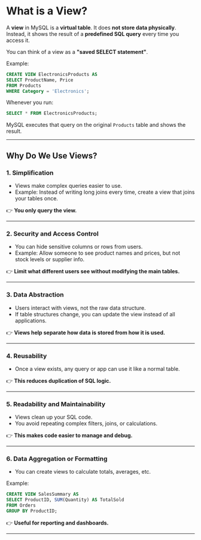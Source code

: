 # **What is a View?**

A **view** in MySQL is a **virtual table**.
It does **not store data physically**. Instead, it shows the result of a **predefined SQL query** every time you access it.

You can think of a view as a **"saved SELECT statement"**.

Example:

```sql
CREATE VIEW ElectronicsProducts AS
SELECT ProductName, Price
FROM Products
WHERE Category = 'Electronics';
```

Whenever you run:

```sql
SELECT * FROM ElectronicsProducts;
```

MySQL executes that query on the original `Products` table and shows the result.

---

## **Why Do We Use Views?**

### **1. Simplification**

* Views make complex queries easier to use.
* Example: Instead of writing long joins every time, create a view that joins your tables once.

👉 **You only query the view.**

---

### **2. Security and Access Control**

* You can hide sensitive columns or rows from users.
* Example: Allow someone to see product names and prices, but not stock levels or supplier info.

👉 **Limit what different users see without modifying the main tables.**

---

### **3. Data Abstraction**

* Users interact with views, not the raw data structure.
* If table structures change, you can update the view instead of all applications.

👉 **Views help separate how data is stored from how it is used.**

---

### **4. Reusability**

* Once a view exists, any query or app can use it like a normal table.

👉 **This reduces duplication of SQL logic.**

---

### **5. Readability and Maintainability**

* Views clean up your SQL code.
* You avoid repeating complex filters, joins, or calculations.

👉 **This makes code easier to manage and debug.**

---

### **6. Data Aggregation or Formatting**

* You can create views to calculate totals, averages, etc.

Example:

```sql
CREATE VIEW SalesSummary AS
SELECT ProductID, SUM(Quantity) AS TotalSold
FROM Orders
GROUP BY ProductID;
```

👉 **Useful for reporting and dashboards.**

---
